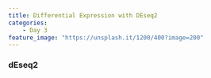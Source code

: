 ```yaml
---
title: Differential Expression with DEseq2
categories:
    - Day 3
feature_image: "https://unsplash.it/1200/400?image=200"
---
```


### dEseq2
